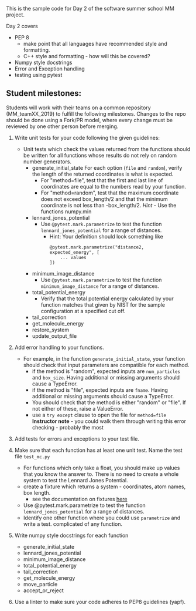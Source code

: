 This is the sample code for Day 2 of the software summer school MM project.

Day 2 covers
- PEP 8
    - make point that all languages have recommended style and formatting.
    - C++ style and formatting - how will this be covered?
- Numpy style docstrings
- Error and Exception handling
- testing using pytest

## Student milestones:
Students will work with their teams on a common repository (MM_teamXX_2019) to fulfill the following milestones. Changes to the repo should be done using a Fork/PR model, where every change must be reviewed by one other person before merging.
1. Write unit tests for your code following the given guidelines:
    - Unit tests which check the values returned from the functions should be written for all functions whose results do not rely on random number generators. 
        - generate_initial_state
            For each option (`file` and `random`), verify the length of the returned coordinates is what is expected. 
            - For "method=file", test that the first and last line of coordinates are equal to the numbers read by your function.
            - For "method=random", test that the maximum coordinate does not exceed box_length/2 and that the minimum coordinate is not less than -box_length/2. *Hint* - Use the functions numpy.min
        - lennard_jones_potential
             - Use `@pytest.mark.parametrize` to test the function `lennard_jones_potential` for a range of distances.
                - Hint: Your definition should look something like
                    ~~~
                    @pytest.mark.parametrize("distance2, expected_energy", [
                        ... values
                    ])
                    ~~~
        - minimum_image_distance
            - Use `@pytest.mark.parametrize` to test the function `minimum_image_distance` for a range of distances.
        - total_potential_energy
            - Verify that the total potential energy calculated by your function matches that given by NIST for the sample configuration at a specified cut off. 
        - tail_correction
        - get_molecule_energy
        - restore_system
        - update_output_file

1. Add error handling to your functions.
    - For example, in the function `generate_initial_state`, your function should check that input parameters are compatible for each method.
        - if the method is "random", expected inputs are `num_particles` and `box_size`. Having additional or missing arguments should cause a TypeError.
        - if the method is "file", expected inputs are `fname`. Having additional or missing arguments should cause a TypeError.
        - You should check that the method is either "random" or "file". If not either of these, raise a ValueError.
        - use a `try except` clause to open the file for `method=file`
    **Instructor note** - you could walk them through writing this error checking - probably the most 

1. Add tests for errors and exceptions to your test file.

1. Make sure that each function has at least one unit test. Name the test file `test_mc.py`
    - For functions which only take a float, you should make up values that you know the answer to. There is no need to create a whole system to test the Lennard Jones Potential. 
    - create a fixture which returns a system - coordinates, atom names, box length.
        - see the documentation on fixtures [here](https://docs.pytest.org/en/latest/fixture.html)
    - Use @pytest.mark.parametrize to test the function `lennard_jones_potential` for a range of distances.
    - Identify one other function where you could use `parametrize` and write a test.
complicated of any function.
1. Write numpy style docstrings for each function
    - generate_initial_state
    - lennard_jones_potential
    - minimum_image_distance
    - total_potential_energy
    - tail_correction
    - get_molecule_energy
    - move_particle
    - accept_or_reject
1. Use a linter to make sure your code adheres to PEP8 guidelines (yapf).

